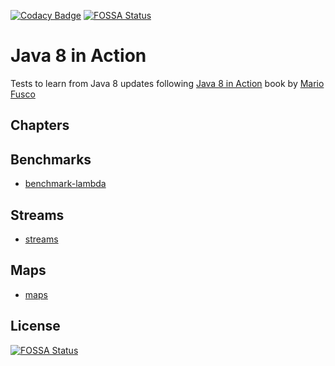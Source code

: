 [![Codacy Badge](https://api.codacy.com/project/badge/grade/b3ffd6f373a24cb188e135129359431d)](https://www.codacy.com/app/ricardogarfe/java-8-in-action)
[![FOSSA Status](https://app.fossa.io/api/projects/git%2Bhttps%3A%2F%2Fgithub.com%2Fricardogarfe%2Fjava-8-in-action.svg?type=shield)](https://app.fossa.io/projects/git%2Bhttps%3A%2F%2Fgithub.com%2Fricardogarfe%2Fjava-8-in-action?ref=badge_shield)

Java 8 in Action
==================

Tests to learn from Java 8 updates following [Java 8 in Action](https://www.manning.com/books/java-8-in-action) book by [Mario Fusco](https://twitter.com/mariofusco)

Chapters
---------

Benchmarks
-----------

* [benchmark-lambda](benchmark-lambda)

Streams
--------

* [streams](streams)

Maps
-----

* [maps](maps)



## License
[![FOSSA Status](https://app.fossa.io/api/projects/git%2Bhttps%3A%2F%2Fgithub.com%2Fricardogarfe%2Fjava-8-in-action.svg?type=large)](https://app.fossa.io/projects/git%2Bhttps%3A%2F%2Fgithub.com%2Fricardogarfe%2Fjava-8-in-action?ref=badge_large)
